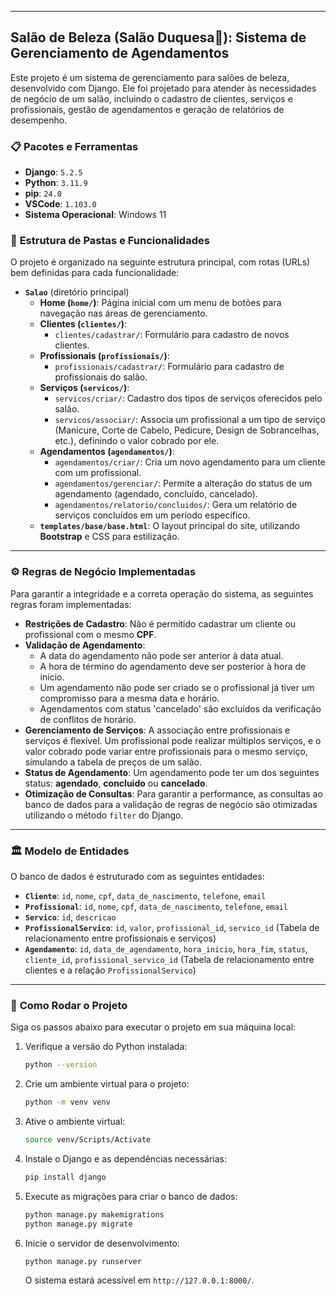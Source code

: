 -----

## Salão de Beleza (Salão Duquesa👑): Sistema de Gerenciamento de Agendamentos

Este projeto é um sistema de gerenciamento para salões de beleza, desenvolvido com Django. Ele foi projetado para atender às necessidades de negócio de um salão, incluindo o cadastro de clientes, serviços e profissionais, gestão de agendamentos e geração de relatórios de desempenho.

### 📋 **Pacotes e Ferramentas**

  * **Django**: `5.2.5`
  * **Python**: `3.11.9`
  * **pip**: `24.0`
  * **VSCode**: `1.103.0`
  * **Sistema Operacional**: Windows 11

### 📁 **Estrutura de Pastas e Funcionalidades**

O projeto é organizado na seguinte estrutura principal, com rotas (URLs) bem definidas para cada funcionalidade:

  * **`Salao`** (diretório principal)
      * **Home (`home/`)**: Página inicial com um menu de botões para navegação nas áreas de gerenciamento.
      * **Clientes (`clientes/`)**:
          * `clientes/cadastrar/`: Formulário para cadastro de novos clientes.
      * **Profissionais (`profissionais/`)**:
          * `profissionais/cadastrar/`: Formulário para cadastro de profissionais do salão.
      * **Serviços (`servicos/`)**:
          * `servicos/criar/`: Cadastro dos tipos de serviços oferecidos pelo salão.
          * `servicos/associar/`: Associa um profissional a um tipo de serviço (Manicure, Corte de Cabelo, Pedicure, Design de Sobrancelhas, etc.), definindo o valor cobrado por ele.
      * **Agendamentos (`agendamentos/`)**:
          * `agendamentos/criar/`: Cria um novo agendamento para um cliente com um profissional.
          * `agendamentos/gerenciar/`: Permite a alteração do status de um agendamento (agendado, concluído, cancelado).
          * `agendamentos/relatorio/concluidos/`: Gera um relatório de serviços concluídos em um período específico.
      * **`templates/base/base.html`**: O layout principal do site, utilizando **Bootstrap** e CSS para estilização.

-----

### ⚙️ **Regras de Negócio Implementadas**

Para garantir a integridade e a correta operação do sistema, as seguintes regras foram implementadas:

  * **Restrições de Cadastro**: Não é permitido cadastrar um cliente ou profissional com o mesmo **CPF**.
  * **Validação de Agendamento**:
      * A data do agendamento não pode ser anterior à data atual.
      * A hora de término do agendamento deve ser posterior à hora de início.
      * Um agendamento não pode ser criado se o profissional já tiver um compromisso para a mesma data e horário.
      * Agendamentos com status 'cancelado' são excluídos da verificação de conflitos de horário.
  * **Gerenciamento de Serviços**: A associação entre profissionais e serviços é flexível. Um profissional pode realizar múltiplos serviços, e o valor cobrado pode variar entre profissionais para o mesmo serviço, simulando a tabela de preços de um salão.
  * **Status de Agendamento**: Um agendamento pode ter um dos seguintes status: **agendado**, **concluido** ou **cancelado**.
  * **Otimização de Consultas**: Para garantir a performance, as consultas ao banco de dados para a validação de regras de negócio são otimizadas utilizando o método `filter` do Django.

-----

### 🏛️ **Modelo de Entidades**

O banco de dados é estruturado com as seguintes entidades:

  * **`Cliente`**: `id`, `nome`, `cpf`, `data_de_nascimento`, `telefone`, `email`
  * **`Profissional`**: `id`, `nome`, `cpf`, `data_de_nascimento`, `telefone`, `email`
  * **`Servico`**: `id`, `descricao`
  * **`ProfissionalServico`**: `id`, `valor`, `profissional_id`, `servico_id` (Tabela de relacionamento entre profissionais e serviços)
  * **`Agendamento`**: `id`, `data_de_agendamento`, `hora_inicio`, `hora_fim`, `status`, `cliente_id`, `profissional_servico_id` (Tabela de relacionamento entre clientes e a relação `ProfissionalServico`)

-----

### 🚀 **Como Rodar o Projeto**

Siga os passos abaixo para executar o projeto em sua máquina local:

1.  Verifique a versão do Python instalada:

    ```bash
    python --version
    ```

2.  Crie um ambiente virtual para o projeto:

    ```bash
    python -m venv venv
    ```

3.  Ative o ambiente virtual:

    ```bash
    source venv/Scripts/Activate
    ```

4.  Instale o Django e as dependências necessárias:

    ```bash
    pip install django
    ```

5.  Execute as migrações para criar o banco de dados:

    ```bash
    python manage.py makemigrations
    python manage.py migrate
    ```

6.  Inicie o servidor de desenvolvimento:

    ```bash
    python manage.py runserver
    ```

    O sistema estará acessível em `http://127.0.0.1:8000/`.

